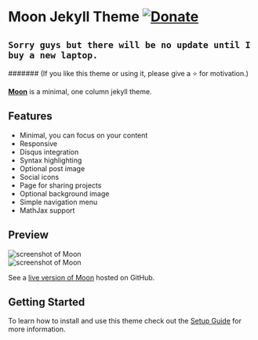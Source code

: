 # Moon Jekyll Theme [![Donate](https://img.shields.io/badge/paypal-donate-blue.svg)](https://www.paypal.me/taylantatli/0usd)  
  
## `Sorry guys but there will be no update until I buy a new laptop.`
    
####### (If you like this theme or using it, please give a :star: for motivation.)

**[Moon](http://taylantatli.github.io/Moon)** is a minimal, one column jekyll theme.

## Features
* Minimal, you can focus on your content
* Responsive
* Disqus integration
* Syntax highlighting
* Optional post image
* Social icons
* Page for sharing projects
* Optional background image
* Simple navigation menu
* MathJax support

## Preview

![screenshot of Moon](https://cloud.githubusercontent.com/assets/754514/14509720/61c61058-01d6-11e6-93ab-0918515ecd56.png)    
![screenshot of Moon](https://cloud.githubusercontent.com/assets/754514/14509716/61ac6c8e-01d6-11e6-879f-8308883de790.png)

See a [live version of Moon](http://taylantatli.github.io/Moon) hosted on GitHub.

## Getting Started

To learn how to install and use this theme check out the [Setup Guide](http://taylantatli.me/Moon/moon-theme/) for more information.
